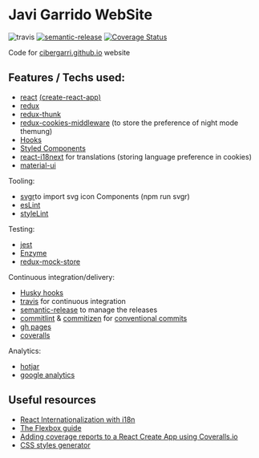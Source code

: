 # Javi Garrido WebSite

![travis](https://travis-ci.org/cibergarri/home.svg?branch=master)
[![semantic-release](https://img.shields.io/badge/%20%20%F0%9F%93%A6%F0%9F%9A%80-semantic--release-e10079.svg)](https://github.com/semantic-release/semantic-release)
[![Coverage Status](https://coveralls.io/repos/github/cibergarri/home/badge.svg?branch=master)](https://coveralls.io/github/cibergarri/home?branch=master)

Code for [cibergarri.github.io](cibergarri.github.io) website


## Features / Techs used:
  
 - [react](https://reactjs.org/) [(create-react-app)](https://create-react-app.dev/)
 - [redux](https://redux.js.org/) 
 - [redux-thunk](https://github.com/reduxjs/redux-thunk)
 - [redux-cookies-middleware](https://www.npmjs.com/package/redux-cookies-middleware) (to store the preference of night mode themung)
 - [Hooks](https://reactjs.org/docs/hooks-intro.html)
 - [Styled Components](https://styled-components.com/)
 - [react-i18next](https://react.i18next.com/) for translations (storing language preference in cookies)
 - [material-ui](https://material-ui.com/)

Tooling:
 - [svgr](https://react-svgr.com/)to import svg icon Components (npm run svgr)
 - [esLint](https://eslint.org/)
 - [styleLint](https://stylelint.io/)

Testing:
 - [jest](https://jestjs.io/)
 - [Enzyme](https://enzymejs.github.io/enzyme/)
 - [redux-mock-store](https://github.com/reduxjs/redux-mock-store)

Continuous integration/delivery:
 - [Husky hooks](https://github.com/typicode/husky)
 - [travis](https://travis-ci.org/) for continuous integration
 - [semantic-release](https://semantic-release.gitbook.io/semantic-release/) to manage the releases
 - [commitlint](https://commitlint.js.org/) & [commitizen](http://commitizen.github.io/cz-cli/) for [conventional commits](https://www.conventionalcommits.org/)
 - [gh pages](https://pages.github.com/)
 - [coveralls](https://coveralls.io/)

Analytics:
 - [hotjar](https://www.hotjar.com/)
 - [google analytics](https://analytics.google.com/)

 ## Useful resources

 - [React Internationalization with i18n](https://www.robinwieruch.de/react-internationalization)
 - [The Flexbox guide](https://flaviocopes.com/flexbox/)
 - [Adding coverage reports to a React Create App using Coveralls.io](https://rants.broonix.ca/adding-coverage-reports)
 - [CSS styles generator](https://www.cssmatic.com/box-shadow)
 
